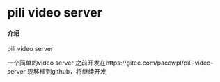 # pili video server

#### 介绍
pili video server

一个简单的video server 之前开发在https://gitee.com/pacewpl/pili-video-server
现移植到github，将继续开发
